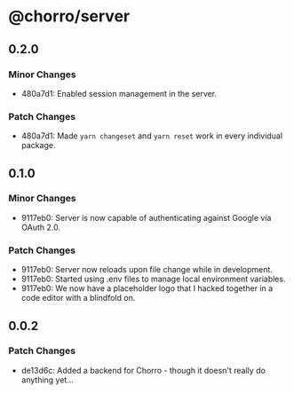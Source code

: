 # @chorro/server

## 0.2.0

### Minor Changes

- 480a7d1: Enabled session management in the server.

### Patch Changes

- 480a7d1: Made `yarn changeset` and `yarn reset` work in every individual
  package.

## 0.1.0

### Minor Changes

- 9117eb0: Server is now capable of authenticating against Google via OAuth 2.0.

### Patch Changes

- 9117eb0: Server now reloads upon file change while in development.
- 9117eb0: Started using .env files to manage local environment variables.
- 9117eb0: We now have a placeholder logo that I hacked together in a code
  editor with a blindfold on.

## 0.0.2

### Patch Changes

- de13d6c: Added a backend for Chorro - though it doesn't really do anything
  yet...
